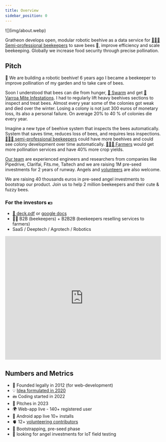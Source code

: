 ```yaml
---
title: Overview
sidebar_position: 0
---
```

<div style={{ height:150, overflow:"hidden", verticalAlign:"middle", marginBottom:10, borderRadius:5 }}><div style={{ marginTop: "-10%" }}>
![](img/about.webp)
</div></div>

Gratheon develops open, modular robotic beehive as a data service for [👨🏻‍🚀 Semi-professional beekeepers](products/clients/👨🏻‍🚀%20Semi-professional%20beekeepers.md) to save bees 🐝, improve efficiency and scale beekeeping. Globally we increase food security through precise pollination.


## Pitch
📢 We are building a robotic beehive! 6 years ago I became a beekeeper to improve pollination of my garden and to take care of bees.

Soon I understood that bees can die from hunger, [🧶 Swarm](./🌨️%20Problems/🧶%20Swarming.md) and get [🦀 Varroa Mite Infestations](./🌨️%20Problems/🦀%20Infestations.md). 
I had to regularly lift heavy beehives sections to inspect and treat bees. Almost every year some of the colonies got weak and died over the winter. 
Losing a colony is not just 300 euros of monetary loss, its also a personal failure. 
On average 20% to 40 % of colonies die every year.

Imagine a new type of beehive system that inspects the bees automatically.
System that saves time, reduces loss of bees, and requires less inspections.
[👨🏻‍🚀 semi-professional beekeepers](./products/clients/👨🏻‍🚀%20Semi-professional%20beekeepers.md) could have more beehives and could see colony development over time automatically. 
[🧑🏻‍🌾 Farmers](products/clients/🧑🏻‍🌾%20Farmers.md) would get more pollination services and have 40% more crop yields.

[Our team](company/Team/index.md) are experienced engineers and researchers from companies like Pipedrive, Clarifai, Fits.me, Taltech and we are raising 1M pre-seed investments for 2 years of runway. Angels and [volunteers](volunteer.md) are also welcome.

We are raising 40 thousands euros in pre-seed angel investments to bootstrap our product. Join us to help 2 million beekeepers and their cute & fuzzy bees.


### For the investors 💶
- [📑 deck.pdf](../static/deck.pdf) or [google docs](https://docs.google.com/presentation/d/e/2PACX-1vRAO6JHPczQ2u8Z8ph3g7oa2UPk_0gzV-BpPC30R0AFjAL-1Bqqhrum59NEHlI7lCSbyurKZiu8-JuO/pub?start=false&loop=false&delayms=3000)
- 💁🏻 B2B (beekeepers) + B2B2B (beekeepers reselling services to farmers)
- SaaS / Deeptech / Agrotech / Robotics


<iframe width="100%" height="400" src="https://www.youtube.com/embed/izgi6leXStc?si=mFaBpPZ86gziyd9X" title="YouTube video player" frameborder="0" allow="accelerometer; autoplay; clipboard-write; encrypted-media; gyroscope; picture-in-picture; web-share" referrerpolicy="strict-origin-when-cross-origin" allowfullscreen></iframe>

## Numbers and Metrics

- 🐣 Founded legally in 2012 (for web-development)
- 💡 [Idea formulated in 2020](https://www.youtube.com/watch?v=gM3AJEAhmXc)
- 🖮 Coding started in 2022
- 📢 Pitches in 2023
- 🌍 Web-app live - 140+ registered user
- 📱 Android app live 10+ installs
- 🫀 12+ [volunteering contributors](volunteer.md)
- 🚀 Bootstrapping, pre-seed phase
- 🪽 looking for angel investments for IoT field testing


